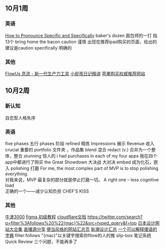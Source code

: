 
## 10月1周
### 英语
[How to Pronounce Specific and Specifically](https://www.youtube.com/watch?v=6yLqMLT4z6I)
baker's dozen 面包师的一打 指13个
bring home the bacon
caution 谨慎
出现在推荐ipad购买的页面，给出的建议是caution
specifically  明确的
### 其他
[FlowUs 息流 - 新一代生产力工具](https://flowus.cn/share/7bbaabda-89fa-4cb4-84b0-43c2809e3631)
[小屁孩日记精讲](https://www.bilibili.com/video/BV1pD4y1c7Aq/?spm_id_from=333.788.recommend_more_video.0&vd_source=b92112731015c20054034d26c9ad8a67)
[苹果购买权威推荐网站](https://buyersguide.macrumors.com/#MacBook_Pro_16)


## 10月2周
### 新认知
自恋型人格失序
### 英语
five phases 五行
phases 阶段
refined 精炼
Impressions 展示
Revenue 收入
crucial  重要的
portfolio 文件夹 ，作品集
blend 混合
redact (v.) 合并为一个整体，整合
stunning 惊人的
i had purchases in each of my four apps
我在四个app中都进行了购买
the Great Showdown 大决战 大对决
embed 成为化石，嵌入
polishing 打磨
For me, the most complex part of MVP is to stop polishing everything.  
对我来说，MVP 最复杂的部分就是停止打磨一切。
A right one – less cognitive load  
正确的一个——减少认知负担
CHEF’S KISS

### 其他
[牛津3000](https://www.oxfordlearnersdictionaries.com/us/wordlists/oxford3000-5000)
[figma 初级教程](https://www.youtube.com/watch?v=BOt3MNB71gI&t=809s)
[cloudflare文档](https://developers.cloudflare.com/)
https://twitter.com/search?q=filter%3Afollows%20%22{mac}%22&src=typed_query&f=top
[日本设计网站大合集](https://designnokoto.com/)
[直播源分享](https://live.fanmingming.com/)
[便当风格的网站汇总页](https://bento.me/explore)
[新潮设计汇总](https://www.60fps.design/)
[一个可以解释俚语的字典](https://www.dictionary.com/e/slang/chefs-kiss/)
filter:follows "{mac}"以关键字搜索你fllow的人的推
slip-box 笔记系统
Quick Review 三个问题，不能再多了
